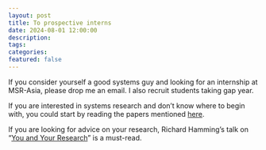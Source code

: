 ```yaml
---
layout: post
title: To prospective interns
date: 2024-08-01 12:00:00
description: 
tags: 
categories: 
featured: false
---
```


If you consider yourself a good systems guy and looking for an internship at MSR-Asia, please drop me an email. I also recruit students taking gap year. 

If you are interested in systems research and don’t know where to begin with, you could start by reading the papers mentioned [here](https://www.sigops.org/awards/hof/).

If you are looking for advice on your research, Richard Hamming’s talk on “[You and Your Research](/assets/pdf/YouAndYourResearch.pdf)” is a must-read.
